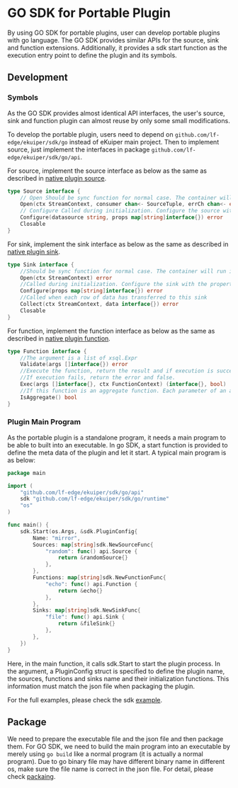 # GO SDK for Portable Plugin

By using GO SDK for portable plugins, user can develop portable plugins with go language. The GO SDK provides similar APIs for the source, sink and function extensions. Additionally, it provides a sdk start function as the execution entry point to define the plugin and its symbols.

## Development

### Symbols

As the GO SDK provides almost identical API interfaces, the user's source, sink and function plugin can almost reuse by only some small modifications.

To develop the portable plugin, users need to depend on `github.com/lf-edge/ekuiper/sdk/go` instead of eKuiper main project. Then to implement source, just implement the interfaces in package `github.com/lf-edge/ekuiper/sdk/go/api`.

For source, implement the source interface as below as the same as described in [native plugin source](../native/source.md).

```go
type Source interface {
	// Open Should be sync function for normal case. The container will run it in go func
	Open(ctx StreamContext, consumer chan<- SourceTuple, errCh chan<- error)
	// Configure Called during initialization. Configure the source with the data source(e.g. topic for mqtt) and the properties read from the yaml
	Configure(datasource string, props map[string]interface{}) error
	Closable
}
```

For sink, implement the sink interface as below as the same as described in [native plugin sink](../native/sink.md).

```go
type Sink interface {
	//Should be sync function for normal case. The container will run it in go func
	Open(ctx StreamContext) error
	//Called during initialization. Configure the sink with the properties from rule action definition
	Configure(props map[string]interface{}) error
	//Called when each row of data has transferred to this sink
	Collect(ctx StreamContext, data interface{}) error
	Closable
}
```

For function, implement the function interface as below as the same as described in [native plugin function](../native/function.md).

```go
type Function interface {
	//The argument is a list of xsql.Expr
	Validate(args []interface{}) error
	//Execute the function, return the result and if execution is successful.
	//If execution fails, return the error and false.
	Exec(args []interface{}, ctx FunctionContext) (interface{}, bool)
	//If this function is an aggregate function. Each parameter of an aggregate function will be a slice
	IsAggregate() bool
}
```

### Plugin Main Program

As the portable plugin is a standalone program, it needs a main program to be able to built into an executable. In go SDK, a start function is provided to define the meta data of the plugin and let it start. A typical main program is as below:

```go
package main

import (
	"github.com/lf-edge/ekuiper/sdk/go/api"
	sdk "github.com/lf-edge/ekuiper/sdk/go/runtime"
	"os"
)

func main() {
	sdk.Start(os.Args, &sdk.PluginConfig{
		Name: "mirror",
		Sources: map[string]sdk.NewSourceFunc{
			"random": func() api.Source {
				return &randomSource{}
			},
		},
		Functions: map[string]sdk.NewFunctionFunc{
			"echo": func() api.Function {
				return &echo{}
			},
		},
		Sinks: map[string]sdk.NewSinkFunc{
			"file": func() api.Sink {
				return &fileSink{}
			},
		},
	})
}
```

Here, in the main function, it calls sdk.Start to start the plugin process. In the argument, a PluginConfig struct is specified to define the plugin name, the sources, functions and sinks name and their initialization functions. This information must match the json file when packaging the plugin.

For the full examples, please check the sdk [example](https://github.com/lf-edge/ekuiper/tree/master/sdk/go/example/mirror).

## Package

We need to prepare the executable file and the json file and then package them. For GO SDK, we need to build the main program into an executable by merely using `go build` like a normal program (it is actually a normal program). Due to go binary file may have different binary name in different os, make sure the file name is correct in the json file. For detail, please check [packaing](./overview.md#package).